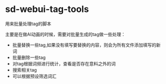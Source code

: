 # sd-webui-tag-tools

用来批量处理tag的脚本

主要是在做AI动画的时候，需要对批量生成的tag做一些处理：
- 批量替换一些tag,如果没有填写要替换的内容，则会为所有文件添加填写的新词
- 批量删除一些tag
- 对tag根据词频进行统计，查看是否存在意料之外的词
- 搜索相关tag
- 可以根据预设筛选词汇